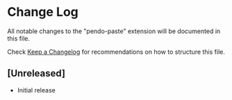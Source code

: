 # Change Log

All notable changes to the "pendo-paste" extension will be documented in this file.

Check [Keep a Changelog](http://keepachangelog.com/) for recommendations on how to structure this file.

## [Unreleased]

- Initial release
